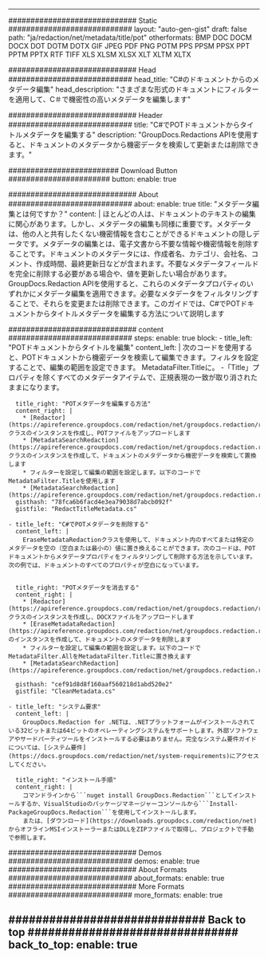 
---
############################# Static ############################
layout: "auto-gen-gist" 
draft: false
path: "ja/redaction/net/metadata/title/pot"
otherformats: BMP DOC DOCM DOCX DOT DOTM DOTX GIF JPEG PDF PNG POTM PPS PPSM PPSX PPT PPTM PPTX RTF TIFF XLS XLSM XLSX XLT XLTM XLTX  

############################# Head ############################
head_title: "C#のドキュメントからのメタデータ編集"
head_description: "さまざまな形式のドキュメントにフィルターを適用して、C＃で機密性の高いメタデータを編集します"

############################# Header ############################
title: "C#でPOTドキュメントからタイトルメタデータを編集する"
description: "GroupDocs.Redactions APIを使用すると、ドキュメントのメタデータから機密データを検索して更新または削除できます。"

######################### Download Button #######################
button:
    enable: true

############################# About ############################
about:
    enable: true
    title: "メタデータ編集とは何ですか？"
    content: |
        ほとんどの人は、ドキュメントのテキストの編集に関心があります。しかし、メタデータの編集も同様に重要です。メタデータは、他の人と共有したくない機密情報を含むことができるドキュメントの隠しデータです。メタデータの編集とは、電子文書から不要な情報や機密情報を削除することです。ドキュメントのメタデータには、作成者名、カテゴリ、会社名、コメント、作成時間、最終更新日などが含まれます。不要なメタデータフィールドを完全に削除する必要がある場合や、値を更新したい場合があります。 GroupDocs.Redaction APIを使用すると、これらのメタデータプロパティのいずれかにメタデータ編集を適用できます。必要なメタデータをフィルタリングすることで、それらを変更または削除できます。このガイドでは、C#でPOTドキュメントからタイトルメタデータを編集する方法について説明します

############################# content ############################
steps:
    enable: true
    block:
    - title_left: "POTドキュメントからタイトルを編集"
      content_left: |
        次のコードを使用すると、POTドキュメントから機密データを検索して編集できます。フィルタを設定することで、編集の範囲を設定できます。 MetadataFilter.Titleに。 -「Title」プロパティを除くすべてのメタデータアイテムで、正規表現の一致が取り消されたままになります。
        

      title_right: "POTメタデータを編集する方法"
      content_right: |
        * [Redactor](https://apireference.groupdocs.com/redaction/net/groupdocs.redaction/redactor)クラスのインスタンスを作成し、POTファイルをアップロードします
        * [MetadataSearchRedaction](https://apireference.groupdocs.com/redaction/net/groupdocs.redaction.redactions/metadatasearchredaction)クラスのインスタンスを作成して、ドキュメントのメタデータから機密データを検索して置換します
        * フィルターを設定して編集の範囲を設定します。以下のコードでMetadataFilter.Titleを使用します
        * [MetadataSearchRedaction](https://apireference.groupdocs.com/redaction/net/groupdocs.redaction.redactions/metadatasearchredaction)        
      gisthash: "78fca6b6facd4e3ea79038d7abcb092f"
      gistfile: "RedactTitleMetadata.cs"

    - title_left: "C#でPOTメタデータを削除する"
      content_left: |
        EraseMetadataRedactionクラスを使用して、ドキュメント内のすべてまたは特定のメタデータを空の（空白または最小の）値に置き換えることができます。次のコードは、POTドキュメントからメタデータプロパティをフィルタリングして削除する方法を示しています。次の例では、ドキュメントのすべてのプロパティが空白になっています。
        
        
      title_right: "POTメタデータを消去する"
      content_right: |
        * [Redactor](https://apireference.groupdocs.com/redaction/net/groupdocs.redaction/redactor)クラスのインスタンスを作成し、DOCXファイルをアップロードします
        * [EraseMetadataRedaction](https://apireference.groupdocs.com/redaction/net/groupdocs.redaction.redactions/erasemetadataredaction)のインスタンスを作成して、ドキュメントのメタデータを削除します
        * フィルターを設定して編集の範囲を設定します。以下のコードでMetadataFilter.AllをMetadataFilter.Titleに置き換えます 
        * [MetadataSearchRedaction](https://apireference.groupdocs.com/redaction/net/groupdocs.redaction.redactions/metadatasearchredaction)
        
      gisthash: "cef91d8d8f160aaf560218d1abd520e2"
      gistfile: "CleanMetadata.cs"

    - title_left: "システム要求"
      content_left: |
        GroupDocs.Redaction for .NETは、.NETプラットフォームがインストールされている32ビットまたは64ビットのオペレーティングシステムをサポートします。外部ソフトウェアやサードパーティツールをインストールする必要はありません。完全なシステム要件ガイドについては、[システム要件](https://docs.groupdocs.com/redaction/net/system-requirements)にアクセスしてください。
        
      title_right: "インストール手順"
      content_right: |
        コマンドラインから```nuget install GroupDocs.Redaction```としてインストールするか、VisualStudioのパッケージマネージャーコンソールから```Install-PackageGroupDocs.Redaction```を使用してインストールします。
        または、[ダウンロード](https://downloads.groupdocs.com/redaction/net)からオフラインMSIインストーラーまたはDLLをZIPファイルで取得し、プロジェクトで手動で参照します。

############################# Demos ############################
demos:
    enable: true
############################# About Formats ############################
about_formats:
    enable: true
############################# More Formats ############################
more_formats:
    enable: true

############################# Back to top ###############################
back_to_top:
    enable: true
---